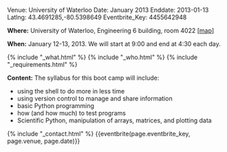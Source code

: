 Venue: University of Waterloo
Date: January 2013
Enddate: 2013-01-13
Latlng: 43.4691285,-80.5398649
Eventbrite_Key: 4455642948

<p><strong>Where:</strong> University of Waterloo, Engineering 6 building, room 4022 [<a href="https://uwaterloo.ca/map/">map</a>]</p>
<p><strong>When:</strong> January 12-13, 2013. We will start at 9:00 and end at 4:30 each day.</p>
{% include "_what.html" %}
{% include "_who.html" %}
{% include "_requirements.html" %}
<p><strong>Content:</strong> <strong></strong>The syllabus for this boot camp will include:</p>
<ul>
<li>using the shell to do more in less time</li>
<li>using version control to manage and share information</li>
<li>basic Python programming</li>
<li>how (and how much) to test programs</li>
<li>Scientific Python, manipulation of arrays, matrices, and plotting data</li>
</ul>
{% include "_contact.html" %}
{{eventbrite(page.eventbrite_key, page.venue, page.date)}}
